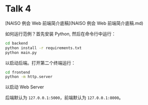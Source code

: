 # Talk 4

[NAISO 例会 Web 前端简介底稿](NAISO 例会 Web 前端简介底稿.md)

如何运行范例？首先安装 Python, 然后在命令行中运行：

```bash
cd backend
python install -r requirements.txt
python main.py
```

以启动后端。打开第二个终端运行：

```bash
cd frontend
python -m http.server
```

以启动 Web Server

后端默认为 `127.0.0.1:5000`，前端默认为 `127.0.0.1:8000`。